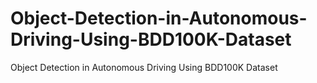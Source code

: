 # Object-Detection-in-Autonomous-Driving-Using-BDD100K-Dataset
Object Detection in Autonomous Driving Using BDD100K Dataset
